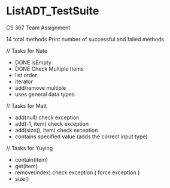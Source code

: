 # ListADT_TestSuite
CS 367 Team Assignment

14 total methods 
Print number of successful and failed methods

// Tasks for Nate
- DONE isEmpty
- DONE Check Multiple Items
- list order
- iterator
- add/remove multiple
- uses general data types

// Tasks for Matt
- add(null) check exception
- add(-1, item) check exception
- add(size(), item) check exception
- contains specified value (adds the correct input type)

// Tasks for Yuying
- contain(item)
- get(item)
- remove(index) check exception ( force exception )
- size()
